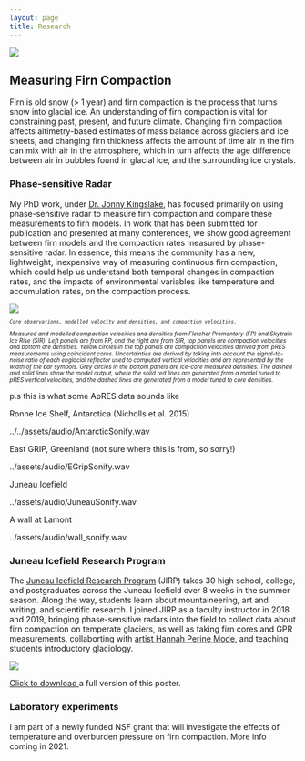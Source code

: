 ```yaml
---
layout: page
title: Research
---
```

<img src="{{ site.github.url }}/assets/img/JIRP_pRES.png">

<h2>
	Measuring Firn Compaction
</h2>

Firn is old snow (> 1 year) and firn compaction is the process that turns snow into glacial ice. An understanding of firn compaction is vital for constraining past, present, and future climate. Changing firn compaction affects altimetry-based estimates of mass balance across glaciers and ice sheets, and changing firn thickness affects the amount of time air in the firn can mix with air in the atmosphere, which in turn affects the age difference between air in bubbles found in glacial ice, and the surrounding ice crystals.

<h3>
	Phase-sensitive Radar
</h3>

<p>
	My PhD work, under <a href="http://www.jkingslake.com">Dr. Jonny Kingslake</a>, has focused primarily on using phase-sensitive radar to measure firn compaction and compare these measurements to firn models. In work that has been submitted for publication and presented at many conferences, we show good agreement between firn models and the compaction rates measured by phase-sensitive radar. In essence, this means the community has a new, lightweight, inexpensive way of measuring continuous firn compaction, which could help us understand both temporal changes in compaction rates, and the impacts of environmental variables like temperature and accumulation rates, on the compaction process.
</p>
<img src="{{ site.github.url }}/assets/img/M1.png">

<div style="font-size: 10px; font-style: italic; line-height: 115%">

	Core observations, modelled velocity and densities, and compaction velocities.

<p>
	Measured and modelled compaction velocities and densities from Fletcher Promontory (FP) and Skytrain Ice Rise (SIR). Left panels are from FP, and the right are from SIR, top panels are compaction velocities and bottom are densities. Yellow circles in the top panels are compaction velocities derived from pRES measurements using coincident cores. Uncertainties are derived by taking into account the signal-to-noise ratio of each englacial reflector used to computed vertical velocities and are represented by the width of the bar symbols. Grey circles in the bottom panels are ice-core measured densities. The dashed and solid lines show the model output, where the solid red lines are generated from a model tuned to pRES vertical velocities, and the dashed lines are generated from a model tuned to core densities.
</p>
</div>

p.s this is what some ApRES data sounds like

Ronne Ice Shelf, Antarctica (Nicholls et al. 2015)

../../assets/audio/AntarcticSonify.wav

East GRIP, Greenland (not sure where this is from, so sorry!)

../assets/audio/EGripSonify.wav

Juneau Icefield

../assets/audio/JuneauSonify.wav

A wall at Lamont

../assets/audio/wall_sonify.wav

<h3>
	Juneau Icefield Research Program
</h3>

<p>
	The <a href = "https://juneauicefield.org/">Juneau Icefield Research Program</a> (JIRP) takes 30 high school, college, and postgraduates across the Juneau Icefield over 8 weeks in the summer season. Along the way, students learn about mountaineering, art and writing, and scientific research. I joined JIRP as a faculty instructor in 2018 and 2019, bringing phase-sensitive radars into the field to collect data about firn compaction on temperate glaciers, as well as taking firn cores and GPR measurements, collaborting with <a href = "http://www.hannahpmode.com/recent-work#/aquifer/">artist Hannah Perine Mode</a>, and teaching students introductory glaciology.
</p>

<img src="{{ site.github.url }}/assets/docs/case_juneau_poster.png">

<a href = "https://github.com/Elizabethcase/elizabethcase.github.io/blob/master/assets/docs/case_juneau_poster.pdf?raw=true">Click to download </a>a full version of this poster.

<h3>
	Laboratory experiments
</h3>

<p>
	I am part of a newly funded NSF grant that will investigate the effects of temperature and overburden pressure on firn compaction. More info coming in 2021.
</p>
